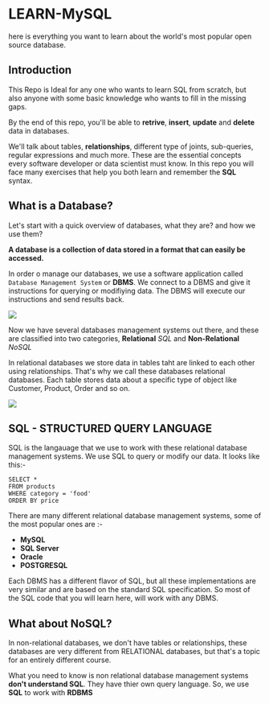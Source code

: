 # LEARN-MySQL
here is everything you want to learn about the world's most popular open source database.


## Introduction
This Repo is Ideal for any one who wants to learn SQL from scratch, but also anyone with some basic knowledge who wants to fill in the missing gaps.

By the end of this repo, you'll be able to **retrive**, **insert**, **update** and **delete** data in databases.

We'll talk about tables, **relationships**, different type of joints, sub-queries, regular expressions and much more. These are the essential concepts every software developer or data scientist must know. 
In this repo you will face many exercises that help you both learn and remember the **SQL** syntax.


## What is a Database? 
Let's start with a quick overview of databases, what they are? and how we use them?

**A database is a collection of data stored in a format that can easily be accessed.**

In order o manage our databases, we use a software application called `Database Management System` or **DBMS**. We connect to a DBMS and give it instructions for querying or modifiying data. The DBMS will execute our instructions and send results back. 

![](https://i.imgur.com/mb41Ku8.png)


Now we have several databases management systems out there, and these are classified into two categories, **Relational** *SQL* and **Non-Relational** *NoSQL* 

In relational databases we store data in tables taht are linked to each other using relationships. That's why we call these databases relational databases.
Each table stores data about a specific type of object like Customer, Product, Order and so on.

![](https://i.imgur.com/AufGgaP.png)


## SQL - STRUCTURED QUERY LANGUAGE
SQL is the langauage that we use to work with these relational database management systems. We use SQL to query or modify our data. It looks like this:-

```
SELECT *
FROM products
WHERE category = 'food'
ORDER BY price
```

There are many different relational database management systems, some of the most popular ones are :-
* **MySQL**
* **SQL Server**
* **Oracle**
* **POSTGRESQL**

Each DBMS has a different flavor of SQL, but all these implementations are very similar and are based on the standard SQL specification. So most of the SQL code that you will learn here, will work with any DBMS.

## What about NoSQL?

In non-relational databases, we don't have tables or relationships, these databases are very different from RELATIONAL databases, but that's a topic for an entirely different course.

What you need to know is non relational database management systems **don't understand SQL**. They have thier own query language. So, we use **SQL** to work with **RDBMS**  

